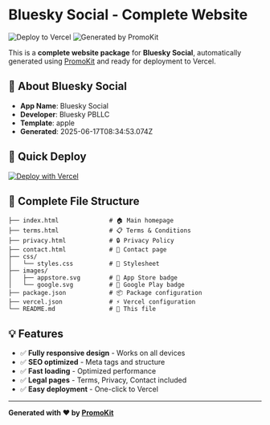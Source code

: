 # Bluesky Social - Complete Website

![Deploy to Vercel](https://img.shields.io/badge/Deploy%20to-Vercel-black?style=for-the-badge&logo=vercel)
![Generated by PromoKit](https://img.shields.io/badge/Generated%20by-PromoKit-blue?style=for-the-badge)

This is a **complete website package** for **Bluesky Social**, automatically generated using [PromoKit](https://promokit.io) and ready for deployment to Vercel.

## 📱 About Bluesky Social

- **App Name**: Bluesky Social
- **Developer**: Bluesky PBLLC
- **Template**: apple
- **Generated**: 2025-06-17T08:34:53.074Z

## 🚀 Quick Deploy

[![Deploy with Vercel](https://vercel.com/button)](https://vercel.com/new/clone?repository-url=https://apps.apple.com/us/app/bluesky-social/id6444370199?uo=4)

## 📁 Complete File Structure

```
├── index.html              # 🏠 Main homepage
├── terms.html              # 📋 Terms & Conditions
├── privacy.html            # 🔒 Privacy Policy  
├── contact.html            # 📧 Contact page
├── css/
│   └── styles.css          # 🎨 Stylesheet
├── images/
│   ├── appstore.svg        # 📱 App Store badge
│   └── google.svg          # 🤖 Google Play badge
├── package.json            # 📦 Package configuration
├── vercel.json             # ⚡ Vercel configuration
└── README.md               # 📖 This file
```

## 💡 Features

- ✅ **Fully responsive design** - Works on all devices
- ✅ **SEO optimized** - Meta tags and structure
- ✅ **Fast loading** - Optimized performance
- ✅ **Legal pages** - Terms, Privacy, Contact included
- ✅ **Easy deployment** - One-click to Vercel

---

**Generated with ❤️ by [PromoKit](https://promokit.io)**
